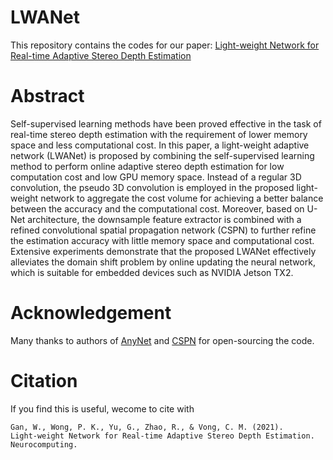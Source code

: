 # LWANet
This repository contains the codes for our paper: [Light-weight Network for Real-time Adaptive Stereo Depth Estimation](https://www.sciencedirect.com/science/article/pii/S0925231221002599) 

# Abstract
Self-supervised learning methods have been proved effective in the task of real-time stereo
depth estimation with the requirement of lower memory space and less computational cost. In this
paper, a light-weight adaptive network (LWANet) is proposed by combining the self-supervised
learning method to perform online adaptive stereo depth estimation for low computation cost and
low GPU memory space. Instead of a regular 3D convolution, the pseudo 3D convolution is
employed in the proposed light-weight network to aggregate the cost volume for achieving a better
balance between the accuracy and the computational cost. Moreover, based on U-Net architecture,
the downsample feature extractor is combined with a refined convolutional spatial propagation
network (CSPN) to further refine the estimation accuracy with little memory space and
computational cost. Extensive experiments demonstrate that the proposed LWANet effectively
alleviates the domain shift problem by online updating the neural network, which is suitable for
embedded devices such as NVIDIA Jetson TX2.


# Acknowledgement

Many thanks to authors of [AnyNet](https://github.com/mileyan/AnyNet) and [CSPN](https://github.com/XinJCheng/CSPN) for open-sourcing the code.

# Citation

If you find this is useful, wecome to cite with 

```
Gan, W., Wong, P. K., Yu, G., Zhao, R., & Vong, C. M. (2021). 
Light-weight Network for Real-time Adaptive Stereo Depth Estimation. Neurocomputing.
```
